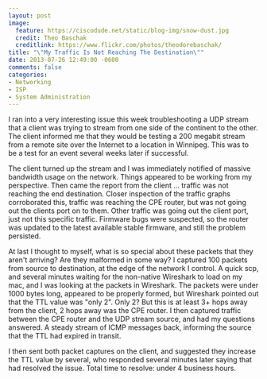 ```yaml
---
layout: post
image:
  feature: https://ciscodude.net/static/blog-img/snow-dust.jpg
  credit: Theo Baschak
  creditlink: https://www.flickr.com/photos/theodorebaschak/
title: "\"My Traffic Is Not Reaching The Destination\""
date: 2013-07-26 12:49:00 -0600
comments: false
categories:
- Networking
- ISP
- System Administration
---
```

I ran into a very interesting issue this week troubleshooting a UDP stream that a client was trying to stream from one side of the continent to the other. The client informed me that they would be testing a 200 megabit stream from a remote site over the Internet to a location in Winnipeg. This was to be a test for an event several weeks later if successful.

<!--more-->

The client turned up the stream and I was immediately notified of massive bandwidth usage on the network. Things appeared to be working from my perspective. Then came the report from the client ... traffic was not reaching the end destination. Closer inspection of the traffic graphs corroborated this, traffic was reaching the CPE router, but was not going out the clients port on to them. Other traffic was going out the client port, just not this specific traffic. Firmware bugs were suspected, so the router was updated to the latest available stable firmware, and still the problem persisted.

At last I thought to myself, what is so special about these packets that they aren't arriving? Are they malformed in some way? I captured 100 packets from source to destination, at the edge of the network I control. A quick scp, and several minutes waiting for the non-native Wireshark to load on my mac, and I was looking at the packets in Wireshark. The packets were under 1000 bytes long, appeared to be properly formed, but Wireshark pointed out that the TTL value was "only 2". Only 2? But this is at least 3+ hops away from the client, 2 hops away was the CPE router. I then captured traffic between the CPE router and the UDP stream source, and had my questions answered. A steady stream of ICMP messages back, informing the source that the TTL had expired in transit.

I then sent both packet captures on the client, and suggested they increase the TTL value by several, who responded several minutes later saying that had resolved the issue. Total time to resolve: under 4 business hours.
